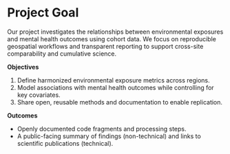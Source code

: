 # Project Goal


Our project investigates the relationships between environmental exposures and mental health outcomes using cohort data. We focus on reproducible geospatial workflows and transparent reporting to support cross-site comparability and cumulative science.


**Objectives**


1. Define harmonized environmental exposure metrics across regions.
2. Model associations with mental health outcomes while controlling for key covariates.
3. Share open, reusable methods and documentation to enable replication.


**Outcomes**


- Openly documented code fragments and processing steps.
- A public-facing summary of findings (non-technical) and links to scientific publications (technical).